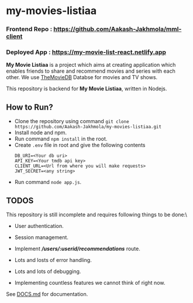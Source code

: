 # my-movies-listiaa

### Frontend Repo : https://github.com/Aakash-Jakhmola/mml-client
### Deployed App : https://my-movie-list-react.netlify.app
**My Movie Listiaa** is a project which aims at creating application which enables friends to share and recommend movies and series with each other.
We use [TheMovieDB](https://www.themoviedb.org) Databse for movies and TV shows.

This repository is backend for **My Movie Listiaa**, written in Nodejs.

## How to Run?

 - Clone the repository using command `git clone https://github.com/Aakash-Jakhmola/my-movies-listiaa.git`
 - Install node and npm.
 - Run command `npm install` in the root.
 - Create `.env` file in root and give the following contents
    ```
    DB_URI=<Your db uri>  
    API_KEY=<Your tmdb api key>  
    CLIENT_URL=<Url from where you will make requests>  
    JWT_SECRET=<any string>
     ``` 
 - Run command `node app.js`. 

## TODOS

This repository is still incomplete and requires following things to be done:\

- User authentication.

- Session management.

- Implement ***/users/:userid/recommendations*** route.

- Lots and losts of error handling.

- Lots and lots of debugging.

- Implementing countless features we cannot think of right now.

See [DOCS.md](DOCS.md) for documentation.
